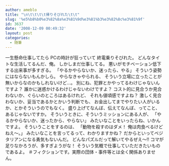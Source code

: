 ```yaml
---
author: ameblo
title: "\n\t\t\t\t帰りそびれた\t\t"
slug: '%e5%b8%b0%e3%82%8a%e3%81%9d%e3%81%b3%e3%82%8c%e3%81%9f'
id: 3637
date: '2008-12-09 00:49:32'
layout: post
categories:
  - 随筆
---
```


一生懸命仕事してたら PCの時計が狂っていて 終電乗りそびれた。 どんなタイトな生活してるんだ、俺。 しかしまだ仕事してる。 悪いがモチベーション低下する出来事が多すぎる。 「やるかやらないか、迷ったら、やる」 そういう姿勢にはならないもんかしら。 やらなきゃやられる、 そういう立場に立ったことが 無いからなのかもしれないけど…。 別にね、犯罪とかやってるわけじゃないんですよ？ 誰かに迷惑かけるわけじゃないわけですよ？ コスト的に見合うか見合わないか、ぐらいのところはあるけれど、 それも値頃感ですよね？ 激しく見合わないか、妥当であるかとかいう判断でも、 お金出してまでやりたい人がいるか、とかそういうのでもなく。 盛り上げてなんぼ、伝えてなんぼ、ってこと、あるじゃないですか。 そういうときに、そういうミッションにある人が、 「やるかやらないか、迷ったから、やらない」 みたいなことをいったらね、いかんですよ。 そういうことをするのは、 「動物を殺すのはダメ！ 俺は肉食べるけどねえ～。」 みたいなことを言ってるって、わかりますかね？ だからといってベジタリアンになる勇気もないんだ。 どんなパズルだって解いてやるぜえ～!! コマが足りなかろうが、多すぎようがな！ そういう気概で仕事していただきたいものであるよ。 ＃フィクションです。実際の団体・事件等とは全く関係ありません。
